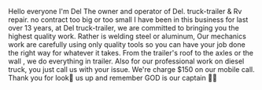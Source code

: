 Hello everyone I'm Del
The owner and operator of Del. truck-trailer & Rv repair. no contract too big or too small
I have been in this business for last over 13 years, at Del truck-trailer, we are committed to bringing you the highest quality work. 
Rather is welding steel or aluminum, Our mechanics work are carefully using only quality tools so you can have your job done the right 
way for whatever it takes. From the trailer's roof to the axles or the wall , we do everything in trailer. Also for our professional 
work on diesel truck, you just call us with your issue. We're charge $150 on our mobile call. Thank you for look👀 us up and remember
GOD is our captain 👨‍✈️ 
